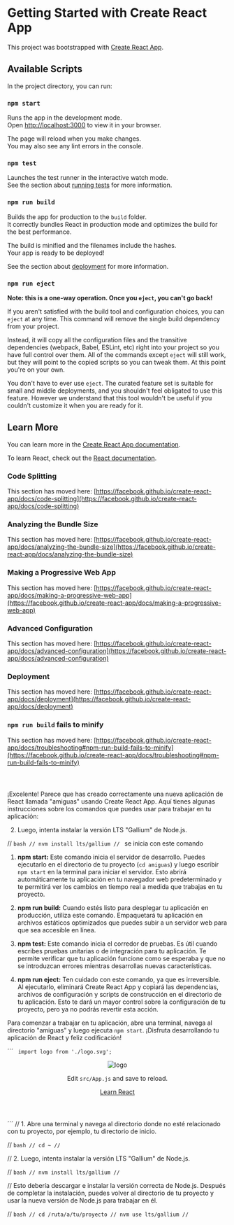 # Getting Started with Create React App

This project was bootstrapped with [Create React App](https://github.com/facebook/create-react-app).

## Available Scripts

In the project directory, you can run:

### `npm start`

Runs the app in the development mode.\
Open [http://localhost:3000](http://localhost:3000) to view it in your browser.

The page will reload when you make changes.\
You may also see any lint errors in the console.

### `npm test`

Launches the test runner in the interactive watch mode.\
See the section about [running tests](https://facebook.github.io/create-react-app/docs/running-tests) for more information.

### `npm run build`

Builds the app for production to the `build` folder.\
It correctly bundles React in production mode and optimizes the build for the best performance.

The build is minified and the filenames include the hashes.\
Your app is ready to be deployed!

See the section about [deployment](https://facebook.github.io/create-react-app/docs/deployment) for more information.

### `npm run eject`

**Note: this is a one-way operation. Once you `eject`, you can't go back!**

If you aren't satisfied with the build tool and configuration choices, you can `eject` at any time. This command will remove the single build dependency from your project.

Instead, it will copy all the configuration files and the transitive dependencies (webpack, Babel, ESLint, etc) right into your project so you have full control over them. All of the commands except `eject` will still work, but they will point to the copied scripts so you can tweak them. At this point you're on your own.

You don't have to ever use `eject`. The curated feature set is suitable for small and middle deployments, and you shouldn't feel obligated to use this feature. However we understand that this tool wouldn't be useful if you couldn't customize it when you are ready for it.

## Learn More

You can learn more in the [Create React App documentation](https://facebook.github.io/create-react-app/docs/getting-started).

To learn React, check out the [React documentation](https://reactjs.org/).

### Code Splitting

This section has moved here: [https://facebook.github.io/create-react-app/docs/code-splitting](https://facebook.github.io/create-react-app/docs/code-splitting)

### Analyzing the Bundle Size

This section has moved here: [https://facebook.github.io/create-react-app/docs/analyzing-the-bundle-size](https://facebook.github.io/create-react-app/docs/analyzing-the-bundle-size)

### Making a Progressive Web App

This section has moved here: [https://facebook.github.io/create-react-app/docs/making-a-progressive-web-app](https://facebook.github.io/create-react-app/docs/making-a-progressive-web-app)

### Advanced Configuration

This section has moved here: [https://facebook.github.io/create-react-app/docs/advanced-configuration](https://facebook.github.io/create-react-app/docs/advanced-configuration)

### Deployment

This section has moved here: [https://facebook.github.io/create-react-app/docs/deployment](https://facebook.github.io/create-react-app/docs/deployment)

### `npm run build` fails to minify

This section has moved here: [https://facebook.github.io/create-react-app/docs/troubleshooting#npm-run-build-fails-to-minify](https://facebook.github.io/create-react-app/docs/troubleshooting#npm-run-build-fails-to-minify)


###
### ` `

¡Excelente! Parece que has creado correctamente una nueva aplicación de React llamada "amiguas" usando Create React App. Aquí tienes algunas instrucciones sobre los comandos que puedes usar para trabajar en tu aplicación:

 2. Luego, intenta instalar la versión LTS "Gallium" de Node.js.

// ```bash
// nvm install lts/gallium
// ```
se inicia con este comando 
1. **npm start:** Este comando inicia el servidor de desarrollo. Puedes ejecutarlo en el directorio de tu proyecto (`cd amiguas`) y luego escribir `npm start` en la terminal para iniciar el servidor. Esto abrirá automáticamente tu aplicación en tu navegador web predeterminado y te permitirá ver los cambios en tiempo real a medida que trabajas en tu proyecto.

2. **npm run build:** Cuando estés listo para desplegar tu aplicación en producción, utiliza este comando. Empaquetará tu aplicación en archivos estáticos optimizados que puedes subir a un servidor web para que sea accesible en línea.

3. **npm test:** Este comando inicia el corredor de pruebas. Es útil cuando escribes pruebas unitarias o de integración para tu aplicación. Te permite verificar que tu aplicación funcione como se esperaba y que no se introduzcan errores mientras desarrollas nuevas características.

4. **npm run eject:** Ten cuidado con este comando, ya que es irreversible. Al ejecutarlo, eliminará Create React App y copiará las dependencias, archivos de configuración y scripts de construcción en el directorio de tu aplicación. Esto te dará un mayor control sobre la configuración de tu proyecto, pero ya no podrás revertir esta acción.

Para comenzar a trabajar en tu aplicación, abre una terminal, navega al directorio "amiguas" y luego ejecuta `npm start`. ¡Disfruta desarrollando tu aplicación de React y feliz codificación!

´´´
` import logo from './logo.svg';`
      <header className="App-header">
        <img src={logo} className="App-logo" alt="logo" />
        <p>
          Edit <code>src/App.js</code> and save to reload.
        </p>
        <a
          className="App-link"
          href="https://reactjs.org"
          target="_blank"
          rel="noopener noreferrer"
        >
          Learn React
        </a>
      </header>
´´´
// 1. Abre una terminal y navega al directorio donde no esté relacionado con tu proyecto, por ejemplo, tu directorio de inicio.

// ```bash
// cd ~
// ```

// 2. Luego, intenta instalar la versión LTS "Gallium" de Node.js.

// ```bash
// nvm install lts/gallium
// ```

// Esto debería descargar e instalar la versión correcta de Node.js. Después de completar la instalación, puedes volver al directorio de tu proyecto y usar la nueva versión de Node.js para trabajar en él.

// ```bash
// cd /ruta/a/tu/proyecto
// nvm use lts/gallium
// ```
###